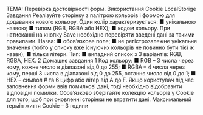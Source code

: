 ТЕМА: Перевірка достовірності форм.
Використання Cookie LocalStorige
Завдання
Реалізуйте сторінку з палітрою кольорів і формою для додавання нового кольору.
Один колір характеризується:
■ унікальною назвою;
■ типом (RGB, RGBА або HEX);
■ кодом кольору.
При натисканні на кнопку Save необхідно перевіряти введені
дані за такими правилами.
Назва:
■ обов’язкове поле;
■ не регістрозалежне унікальне значення (тобто у списку
вже існуючих кольорів не повинно бути тієї ж назви);
■ тільки літери.
Тип:
■ випадний список з 3 варіантів: RGB, RGBA, HEX.
2
Домашнє завдання 1
Код кольору:
■ RGB – 3 числа через кому, кожне число в діапазоні від 0 до
255;
■ RGBA – 4 числа через кому, перші 3 числа в діапазоні від 0
до 255, останнє число від 0 до 1;
■ HEX – символ # та 6 цифр або літер від A до F.
Якщо користувач під час заповнення форми ввів помилкові
дані, тоді необхідно відобразити відповідні помилки.
Обов’язково зберігайте колекцію кольорів у Cookie для того,
щоб при оновленні сторінки не втратити дані. Максимальний
термін життя Cookie – 3 години

